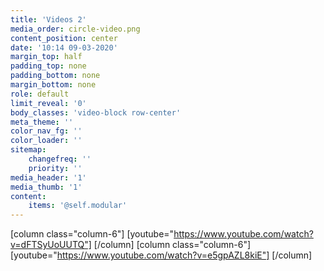 ```yaml
---
title: 'Videos 2'
media_order: circle-video.png
content_position: center
date: '10:14 09-03-2020'
margin_top: half
padding_top: none
padding_bottom: none
margin_bottom: none
role: default
limit_reveal: '0'
body_classes: 'video-block row-center'
meta_theme: ''
color_nav_fg: ''
color_loader: ''
sitemap:
    changefreq: ''
    priority: ''
media_header: '1'
media_thumb: '1'
content:
    items: '@self.modular'
---
```


[column class="column-6"]
[youtube="https://www.youtube.com/watch?v=dFTSyUoUUTQ"]
[/column]
[column class="column-6"]
[youtube="https://www.youtube.com/watch?v=e5gpAZL8kiE"]
[/column]
